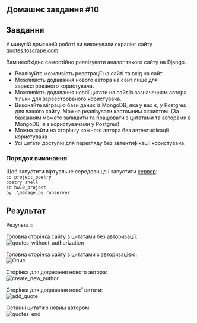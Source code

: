 ## Домашнє завдання #10
   
   
## Завдання 

У минулій домашній роботі ви виконували скрапінг сайту [quotes.toscrape.com](http://quotes.toscrape.com).

Вам необхідно самостійно реалізувати аналог такого сайту на Django.

* Реалізуйте можливість реєстрації на сайті та вхід на сайт.
* Можливість додавання нового автора на сайт лише для зареєстрованого користувача.
* Можливість додавання нової цитати на сайт із зазначенням автора тільки для зареєстрованого користувача.
* Виконайте міграцію бази даних із MongoDB, яка у вас є, у Postgres для вашого сайту. Можна реалізувати кастомним скриптом. 
(За бажанням можете залишити та працювати з цитатами та авторами в MongoDB, а з користувачами у Postgres)
* Можна зайти на сторінку кожного автора без автентифікації користувача
* Усі цитати доступні для перегляду без автентифікації користувача.

### Порядок виконання

Щоб запустити віртуальне середовище і запустити [сервер](http://127.0.0.1:8000/):    
```cd project_poetry```  
```poetry shell```  
```cd hw10_project```  
```py .\manage.py runserver```  

## Результат 

Результат:    
  
Головна сторінка сайту з цитатами без авторизації:  
![qoutes_without_authorization](project_poetry/hw10_project/result/qoutes_without_authorization.jpg)  

Головна сторінка сайту з цитатами з авторизацією:  
![Опис](project_poetry/hw10_project/result/quotes_with_authorization.jpg)  

Сторінка для додавання нового автора:   
![create_new_author](project_poetry/hw10_project/result/create_new_author.jpg)  

Сторінка для додавання нової цитати:  
![add_quote](project_poetry/hw10_project/result/add_quote.jpg)  

Останні цитати з новим автором:  
![quotes_end](project_poetry/hw10_project/result/quotes_end.jpg)  





